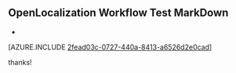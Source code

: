 ## OpenLocalization Workflow Test MarkDown
* 

[AZURE.INCLUDE [2fead03c-0727-440a-8413-a6526d2e0cad](calleeMd1.md)]

 
thanks!